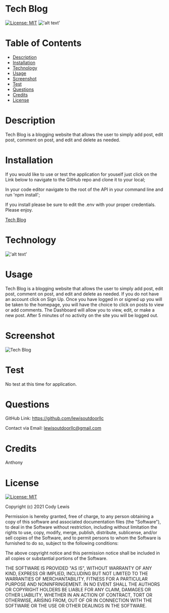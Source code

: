 # Tech Blog

  [![License: MIT](https://img.shields.io/badge/License-MIT-yellow.svg)](https://opensource.org/licenses/MIT) !['alt text'](https://img.shields.io/badge/JavaScript-100%25-blue)
  # Table of Contents 
  
  * [Description](#description)
  * [Installation](#installation)
  * [Technology](#technology)
  * [Usage](#usage)
  * [Screenshot](#screenshot)
  * [Test](#test)
  * [Questions](#questions)
  * [Credits](#credits)
  * [License](#license)
  
  # Description

 Tech Blog is a blogging website that allows the user to simply add post, edit post, comment on post, and edit and delete as needed. 
  
  # Installation

If you would like to use or test the application for youself just click on the Link below to navigate to the GitHub repo and clone it to your local;

In your code editor navigate to the root of the API in your command line and run 'npm install';

If you install please be sure to edit the .env with your proper credentials. Please enjoy. 

  [Tech Blog](https://github.com/lewisoutdoorllc/tech-blog)
  

  
  # Technology
  
  !['alt text'](https://img.shields.io/badge/JavaScript-100%25-blue) 

  # Usage

Tech Blog is a blogging website that allows the user to simply add post, edit post, comment on post, and edit and delete as needed. If you do not have an account click on Sign Up. Once you have logged in or signed up you will be taken to the homepage, you will have the choice to click on posts to view or add comments. The Dashboard will allow you to view, edit, or make a new post. After 5 minutes of no activity on the site you will be logged out.

  # Screenshot
    
  ![Tech Blog](media/screen_shot.png)

  # Test

  No test at this time for application.

  # Questions  

  GitHub Link: https://github.com/lewisoutdoorllc
  
  Contact via Email: lewisoutdoorllc@gmail.com

  # Credits
  Anthony

  # License
  [![License: MIT](https://img.shields.io/badge/License-MIT-yellow.svg)](https://opensource.org/licenses/MIT)
  
  Copyright (c) 2021 Cody Lewis

Permission is hereby granted, free of charge, to any person obtaining
a copy of this software and associated documentation files (the
"Software"), to deal in the Software without restriction, including
without limitation the rights to use, copy, modify, merge, publish,
distribute, sublicense, and/or sell copies of the Software, and to
permit persons to whom the Software is furnished to do so, subject to
the following conditions:

The above copyright notice and this permission notice shall be
included in all copies or substantial portions of the Software.

THE SOFTWARE IS PROVIDED "AS IS", WITHOUT WARRANTY OF ANY KIND,
EXPRESS OR IMPLIED, INCLUDING BUT NOT LIMITED TO THE WARRANTIES OF
MERCHANTABILITY, FITNESS FOR A PARTICULAR PURPOSE AND
NONINFRINGEMENT. IN NO EVENT SHALL THE AUTHORS OR COPYRIGHT HOLDERS BE
LIABLE FOR ANY CLAIM, DAMAGES OR OTHER LIABILITY, WHETHER IN AN ACTION
OF CONTRACT, TORT OR OTHERWISE, ARISING FROM, OUT OF OR IN CONNECTION
WITH THE SOFTWARE OR THE USE OR OTHER DEALINGS IN THE SOFTWARE.
    
